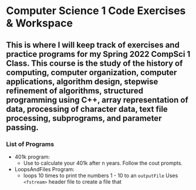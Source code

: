 # Computer Science 1 Code Exercises & Workspace

## This is where I will keep track of exercises and practice programs for my Spring 2022 CompSci 1 Class. This course is the study of the history of computing, computer organization, computer applications, algorithm design, stepwise refinement of algorithms, structured programming using C++, array representation of data, processing of character data, text file processing, subprograms, and parameter passing.

### List of Programs
- 401k program: 
    - Use to calculate your 401k after n years. Follow the cout prompts. 
- LoopsAndFiles Program: 
    - loops 10 times to print the numbers 1 - 10 to an `outputFile` Uses `<fstream>` header file to create a file that  